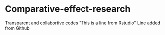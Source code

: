 # Comparative-effect-research
Transparent and collabortive codes
"This is a line from Rstudio"
Line added from Github
